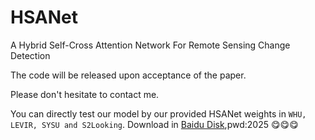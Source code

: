 # HSANet
A Hybrid Self-Cross Attention Network For Remote Sensing Change Detection

The code will be released upon acceptance of the paper.

Please don't hesitate to contact me.


You can directly test our model by our provided HSANet weights in  `WHU, LEVIR, SYSU and S2Looking`. Download in  [Baidu Disk](https://pan.baidu.com/s/1IiDThQe6jvXyruNkhgI89w?pwd=2025),pwd:2025 :yum::yum::yum:
